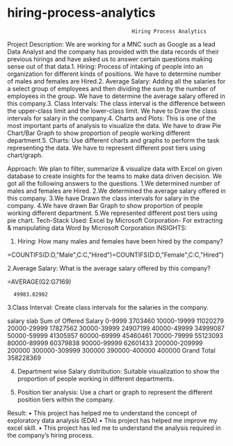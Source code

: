 # hiring-process-analytics
                                            Hiring Process Analytics

Project Description:
We are working for a MNC such as Google as a lead Data Analyst and the company has provided with the data records of their previous hirings and have asked us to answer certain questions making sense out of that data.1.
Hiring: Process of intaking of people into an organization for different kinds of positions. We have to determine number of males and females are Hired.2.
Average Salary: Adding all the salaries for a select group of employees and then dividing the sum by the number of employees in the group. We have to determine the average salary offered in this company.3.
Class Intervals: The class interval is the difference between the upper-class limit and the lower-class limit. We have to Draw the class intervals for salary in the company.4.
Charts and Plots: This is one of the most important parts of analysis to visualize the data. We have to draw Pie Chart/Bar Graph to show proportion of people working different department.5.
Charts: Use different charts and graphs to perform the task representing the data. We have to represent different post tiers using chart/graph.
 
Approach:
We plan to filter, summarize & visualize data with Excel on given database to create insights for the teams to make data driven decision. We got all the following answers to the questions.
1.We determined number of males and females are Hired.
2.We determined the average salary offered in this company.
3.We have Drawn the class intervals for salary in the company.
4.We have drawn Bar Graph to show proportion of people working different department.
5.We represented different post tiers using pie chart.
Tech-Stack Used:
Excel by Microsoft Corporation- For extracting & manipulating data Word by Microsoft Corporation
INSIGHTS:
1.	Hiring: How many males and females have been hired by the company?

=COUNTIFS(D:D,"Male",C:C,"Hired")=COUNTIFS(D:D,"Female",C:C,"Hired")


 
2.Average Salary:
 What is the average salary offered by this company? 

=AVERAGE(G2:G7169)

      49983.02902

3.Class Interval:
 Create class intervals for the salaries in the company.

salary slab	Sum of Offered Salary
0-9999	3703460
10000-19999	11020279
20000-29999	17827562
30000-39999	24907199
40000-49999	34999087
50000-59999	41305957
60000-69999	45460461
70000-79999	55123093
80000-89999	60379838
90000-99999	62601433
200000-209999	200000
300000-309999	300000
390000-400000	400000
Grand Total	358228369
 
4. Department wise Salary distribution:
 Suitable visualization to show the proportion of people working in    different departments.

 


5. Position tier analysis:
Use a chart or graph to represent the different position tiers within the company.
 

Result:
•	This project has helped me to understand the concept of exploratory data analysis (EDA)
•	This project has helped me improve my excel skill.
•	This project has led me to understand the analysis required in the company’s hiring process.

